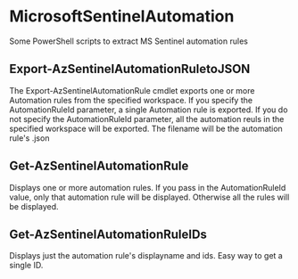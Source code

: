 # MicrosoftSentinelAutomation
Some PowerShell scripts to extract MS Sentinel automation rules

## Export-AzSentinelAutomationRuletoJSON
The Export-AzSentinelAutomationRule cmdlet exports one or more Automation rules from the specified workspace.  If you specify the AutomationRuleId parameter, a single Automation rule is exported.  If you do not specify the AutomationRuleId parameter, all the automation reuls in the specified workspace will be exported.  The filename will be the automation rule's <displayName>.json

## Get-AzSentinelAutomationRule
Displays one or more automation rules.  If you pass in the AutomationRuleId value, only that automation rule will be displayed.  Otherwise all the rules will be displayed.

## Get-AzSentinelAutomationRuleIDs
Displays just the automation rule's displayname and ids.   Easy way to get a single ID.
